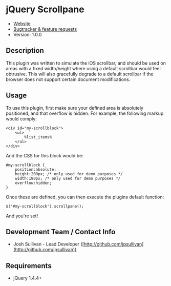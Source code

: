 # jQuery Scrollpane

* [Website](https://github.com/jpsullivan/jquery-scrollpane)
* [Bugtracker & feature requests](https://github.com/jpsullivan/jquery-scrollpane/issues)
* Version: 1.0.0

## Description

This plugin was written to simulate the iOS scrollbar, and should be used on areas with a fixed width/height where using a default scrollbar would feel obtrusive.
This will also gracefully degrade to a default scrollbar if the browser does not support certain document modifications.

## Usage

To use this plugin, first make sure your defined area is absolutely positioned, and that overflow is hidden.
For example, the following markup would comply:

    <div id="my-scrollblock">
        <ul>
            %list_items%
        </ul>
    </div>

And the CSS for this block would be:

    #my-scrollblock {
        position:absolute;
        height:200px; /* only used for demo purposes */
        width:180px; /* only used for demo purposes */
        overflow:hidden;
    }

Once these are defined, you can then execute the plugins default function:

    $('#my-scrollblock').scrollpane();

And you're set!

## Development Team / Contact Info

* Josh Sullivan - Lead Developer ([http://github.com/jpsullivan](http://github.com/jpsullivan))

## Requirements

* jQuery 1.4.4+